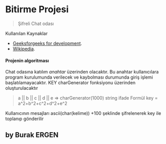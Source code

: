 # Bitirme Projesi
>Şifreli Chat odası


Kullanılan Kaynaklar
- [Geeksforgeeks for development](https://www.geeksforgeeks.org/c-plus-plus/?ref=lbp).
- [Wikipedia](https://www.wikipedia.org/).

#### Projenin algoritması
Chat odasına katılım *anahtar* üzerinden olacaktır. Bu anahtar kullanıcılara program kurulumunda verilecek ve kaybolması durumunda giriş işlemi başlatılamayacaktır.
KEY charGenerator fonksiyonu üzerinden oluşturulacaktır 
> a || b || c || d || e => charGenerator(1000) string ifade
>Formül key = a^2+b^2+c^2+d^2+e^2  

Kullanıcının mesajları ascii(char(kelime)) +100 şeklinde şifrelenerek key ile toplanıp gönderilir
## by Burak ERGEN 